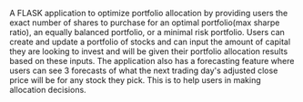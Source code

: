 A FLASK application to optimize portfolio allocation by providing users the exact number of shares to purchase for an optimal portfolio(max sharpe ratio), an equally balanced portfolio, or a minimal risk portfolio. Users can create and update a portfolio of stocks and can input the amount of capital they are looking to invest and will be given their portfolio allocation results based on these inputs. The application also has a forecasting feature where users can see 3 forecasts of what the next trading day's adjusted close price will be for any stock they pick. This is to help users in making allocation decisions.
